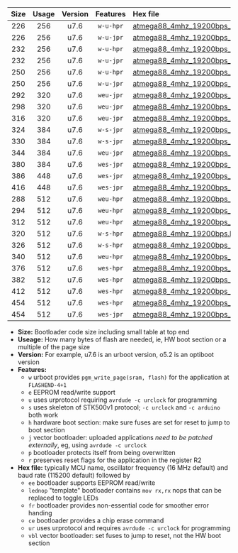 |Size|Usage|Version|Features|Hex file|
|:-:|:-:|:-:|:-:|:--|
|226|256|u7.6|`w-u-hpr`|[atmega88_4mhz_19200bps_ur.hex](https://raw.githubusercontent.com/stefanrueger/urboot/main/atmega88_4mhz_19200bps_ur.hex)|
|226|256|u7.6|`w-u-jpr`|[atmega88_4mhz_19200bps_ur_vbl.hex](https://raw.githubusercontent.com/stefanrueger/urboot/main/atmega88_4mhz_19200bps_ur_vbl.hex)|
|232|256|u7.6|`w-u-hpr`|[atmega88_4mhz_19200bps_lednop_ur.hex](https://raw.githubusercontent.com/stefanrueger/urboot/main/atmega88_4mhz_19200bps_lednop_ur.hex)|
|232|256|u7.6|`w-u-jpr`|[atmega88_4mhz_19200bps_lednop_ur_vbl.hex](https://raw.githubusercontent.com/stefanrueger/urboot/main/atmega88_4mhz_19200bps_lednop_ur_vbl.hex)|
|250|256|u7.6|`w-u-hpr`|[atmega88_4mhz_19200bps_lednop_fr_ur.hex](https://raw.githubusercontent.com/stefanrueger/urboot/main/atmega88_4mhz_19200bps_lednop_fr_ur.hex)|
|250|256|u7.6|`w-u-jpr`|[atmega88_4mhz_19200bps_lednop_fr_ur_vbl.hex](https://raw.githubusercontent.com/stefanrueger/urboot/main/atmega88_4mhz_19200bps_lednop_fr_ur_vbl.hex)|
|292|320|u7.6|`weu-jpr`|[atmega88_4mhz_19200bps_ee_ur_vbl.hex](https://raw.githubusercontent.com/stefanrueger/urboot/main/atmega88_4mhz_19200bps_ee_ur_vbl.hex)|
|298|320|u7.6|`weu-jpr`|[atmega88_4mhz_19200bps_ee_lednop_ur_vbl.hex](https://raw.githubusercontent.com/stefanrueger/urboot/main/atmega88_4mhz_19200bps_ee_lednop_ur_vbl.hex)|
|316|320|u7.6|`weu-jpr`|[atmega88_4mhz_19200bps_ee_lednop_fr_ur_vbl.hex](https://raw.githubusercontent.com/stefanrueger/urboot/main/atmega88_4mhz_19200bps_ee_lednop_fr_ur_vbl.hex)|
|324|384|u7.6|`w-s-jpr`|[atmega88_4mhz_19200bps_vbl.hex](https://raw.githubusercontent.com/stefanrueger/urboot/main/atmega88_4mhz_19200bps_vbl.hex)|
|330|384|u7.6|`w-s-jpr`|[atmega88_4mhz_19200bps_lednop_vbl.hex](https://raw.githubusercontent.com/stefanrueger/urboot/main/atmega88_4mhz_19200bps_lednop_vbl.hex)|
|344|384|u7.6|`weu-jpr`|[atmega88_4mhz_19200bps_ee_lednop_fr_ce_ur_vbl.hex](https://raw.githubusercontent.com/stefanrueger/urboot/main/atmega88_4mhz_19200bps_ee_lednop_fr_ce_ur_vbl.hex)|
|380|384|u7.6|`wes-jpr`|[atmega88_4mhz_19200bps_ee_vbl.hex](https://raw.githubusercontent.com/stefanrueger/urboot/main/atmega88_4mhz_19200bps_ee_vbl.hex)|
|386|448|u7.6|`wes-jpr`|[atmega88_4mhz_19200bps_ee_lednop_vbl.hex](https://raw.githubusercontent.com/stefanrueger/urboot/main/atmega88_4mhz_19200bps_ee_lednop_vbl.hex)|
|416|448|u7.6|`wes-jpr`|[atmega88_4mhz_19200bps_ee_lednop_fr_vbl.hex](https://raw.githubusercontent.com/stefanrueger/urboot/main/atmega88_4mhz_19200bps_ee_lednop_fr_vbl.hex)|
|288|512|u7.6|`weu-hpr`|[atmega88_4mhz_19200bps_ee_ur.hex](https://raw.githubusercontent.com/stefanrueger/urboot/main/atmega88_4mhz_19200bps_ee_ur.hex)|
|294|512|u7.6|`weu-hpr`|[atmega88_4mhz_19200bps_ee_lednop_ur.hex](https://raw.githubusercontent.com/stefanrueger/urboot/main/atmega88_4mhz_19200bps_ee_lednop_ur.hex)|
|312|512|u7.6|`weu-hpr`|[atmega88_4mhz_19200bps_ee_lednop_fr_ur.hex](https://raw.githubusercontent.com/stefanrueger/urboot/main/atmega88_4mhz_19200bps_ee_lednop_fr_ur.hex)|
|320|512|u7.6|`w-s-hpr`|[atmega88_4mhz_19200bps.hex](https://raw.githubusercontent.com/stefanrueger/urboot/main/atmega88_4mhz_19200bps.hex)|
|326|512|u7.6|`w-s-hpr`|[atmega88_4mhz_19200bps_lednop.hex](https://raw.githubusercontent.com/stefanrueger/urboot/main/atmega88_4mhz_19200bps_lednop.hex)|
|340|512|u7.6|`weu-hpr`|[atmega88_4mhz_19200bps_ee_lednop_fr_ce_ur.hex](https://raw.githubusercontent.com/stefanrueger/urboot/main/atmega88_4mhz_19200bps_ee_lednop_fr_ce_ur.hex)|
|376|512|u7.6|`wes-hpr`|[atmega88_4mhz_19200bps_ee.hex](https://raw.githubusercontent.com/stefanrueger/urboot/main/atmega88_4mhz_19200bps_ee.hex)|
|382|512|u7.6|`wes-hpr`|[atmega88_4mhz_19200bps_ee_lednop.hex](https://raw.githubusercontent.com/stefanrueger/urboot/main/atmega88_4mhz_19200bps_ee_lednop.hex)|
|412|512|u7.6|`wes-hpr`|[atmega88_4mhz_19200bps_ee_lednop_fr.hex](https://raw.githubusercontent.com/stefanrueger/urboot/main/atmega88_4mhz_19200bps_ee_lednop_fr.hex)|
|454|512|u7.6|`wes-hpr`|[atmega88_4mhz_19200bps_ee_lednop_fr_ce.hex](https://raw.githubusercontent.com/stefanrueger/urboot/main/atmega88_4mhz_19200bps_ee_lednop_fr_ce.hex)|
|454|512|u7.6|`wes-jpr`|[atmega88_4mhz_19200bps_ee_lednop_fr_ce_vbl.hex](https://raw.githubusercontent.com/stefanrueger/urboot/main/atmega88_4mhz_19200bps_ee_lednop_fr_ce_vbl.hex)|

- **Size:** Bootloader code size including small table at top end
- **Useage:** How many bytes of flash are needed, ie, HW boot section or a multiple of the page size
- **Version:** For example, u7.6 is an urboot version, o5.2 is an optiboot version
- **Features:**
  + `w` urboot provides `pgm_write_page(sram, flash)` for the application at `FLASHEND-4+1`
  + `e` EEPROM read/write support
  + `u` uses urprotocol requiring `avrdude -c urclock` for programming
  + `s` uses skeleton of STK500v1 protocol; `-c urclock` and `-c arduino` both work
  + `h` hardware boot section: make sure fuses are set for reset to jump to boot section
  + `j` vector bootloader: uploaded applications *need to be patched externally*, eg, using `avrdude -c urclock`
  + `p` bootloader protects itself from being overwritten
  + `r` preserves reset flags for the application in the register R2
- **Hex file:** typically MCU name, oscillator frequency (16 MHz default) and baud rate (115200 default) followed by
  + `ee` bootloader supports EEPROM read/write
  + `lednop` "template" bootloader contains `mov rx,rx` nops that can be replaced to toggle LEDs
  + `fr` bootloader provides non-essential code for smoother error handing
  + `ce` bootloader provides a chip erase command
  + `ur` uses urprotocol and requires `avrdude -c urclock` for programming
  + `vbl` vector bootloader: set fuses to jump to reset, not the HW boot section
